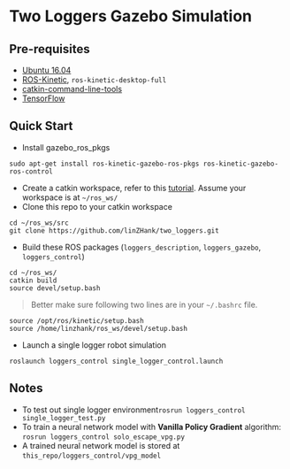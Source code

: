 # Two Loggers Gazebo Simulation

## Pre-requisites
- [Ubuntu 16.04](http://releases.ubuntu.com/16.04/)
- [ROS-Kinetic](http://wiki.ros.org/kinetic), `ros-kinetic-desktop-full`
- [catkin-command-line-tools](https://catkin-tools.readthedocs.io/en/latest/)
- [TensorFlow](https://www.tensorflow.org/)

## Quick Start
- Install gazebo_ros_pkgs

``` console
sudo apt-get install ros-kinetic-gazebo-ros-pkgs ros-kinetic-gazebo-ros-control
```
- Create a catkin workspace, refer to this [tutorial](http://wiki.ros.org/catkin/Tutorials/create_a_workspace). Assume your workspace is at `~/ros_ws/`
- Clone this repo to your catkin workspace
```console
cd ~/ros_ws/src
git clone https://github.com/linZHank/two_loggers.git
```
- Build these ROS packages (`loggers_description`, `loggers_gazebo`, `loggers_control`)
``` console
cd ~/ros_ws/
catkin build
source devel/setup.bash
```
> Better make sure following two lines are in your `~/.bashrc` file.
``` console
source /opt/ros/kinetic/setup.bash
source /home/linzhank/ros_ws/devel/setup.bash
```
- Launch a single logger robot simulation
``` console
roslaunch loggers_control single_logger_control.launch 
```

## Notes
- To test out single logger environment`rosrun loggers_control single_logger_test.py`
- To train a neural network model with **Vanilla Policy Gradient** algorithm: `rosrun loggers_control solo_escape_vpg.py`
- A trained neural network model is stored at `this_repo/loggers_control/vpg_model`

